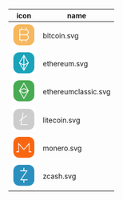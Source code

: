 | icon | name |
| --- | --- |
| <img src='./bitcoin.svg' width='48' height='48' /> | bitcoin.svg |
| <img src='./ethereum.svg' width='48' height='48' /> | ethereum.svg |
| <img src='./ethereumclassic.svg' width='48' height='48' /> | ethereumclassic.svg |
| <img src='./litecoin.svg' width='48' height='48' /> | litecoin.svg |
| <img src='./monero.svg' width='48' height='48' /> | monero.svg |
| <img src='./zcash.svg' width='48' height='48' /> | zcash.svg |

